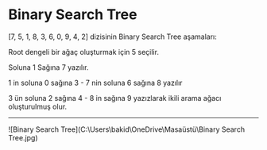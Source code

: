 # Binary Search Tree

[7, 5, 1, 8, 3, 6, 0, 9, 4, 2] dizisinin Binary Search Tree aşamaları:

Root dengeli bir ağaç oluşturmak için 5 seçilir.

Soluna 1 Sağına 7 yazılır.

1 in soluna 0 sağına 3 - 7 nin soluna 6 sağına 8 yazılır

3 ün soluna 2 sağına 4 - 8 in sağına 9 yazızlarak ikili arama ağacı oluşturulmuş olur.

------

![Binary Search Tree](C:\Users\bakid\OneDrive\Masaüstü\Binary Search Tree.jpg)